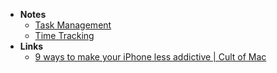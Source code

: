 - **Notes**
	- [Task Management](../Learning/Task%20Management.md)
	- [Time Tracking](../Time%20Tracking.md)
- **Links**
	-  [9 ways to make your iPhone less addictive | Cult of Mac](https://www.cultofmac.com/777340/make-iphone-less-addictive/)
